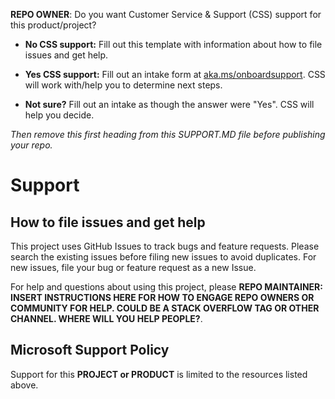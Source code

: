 
**REPO OWNER**: Do you want Customer Service & Support (CSS) support for
this product/project?

- **No CSS support:** Fill out this template with information about
    how to file issues and get help.

- **Yes CSS support:** Fill out an intake form at
    [aka.ms/onboardsupport](https://aka.ms/onboardsupport). CSS will
    work with/help you to determine next steps.

- **Not sure?** Fill out an intake as though the answer were "Yes".
    CSS will help you decide.

*Then remove this first heading from this SUPPORT.MD file before
publishing your repo.*

# Support

## How to file issues and get help

This project uses GitHub Issues to track bugs and feature requests.
Please search the existing issues before filing new issues to avoid
duplicates. For new issues, file your bug or feature request as a new
Issue.

For help and questions about using this project, please **REPO
MAINTAINER: INSERT INSTRUCTIONS HERE FOR HOW TO ENGAGE REPO OWNERS OR
COMMUNITY FOR HELP. COULD BE A STACK OVERFLOW TAG OR OTHER CHANNEL.
WHERE WILL YOU HELP PEOPLE?**.

## Microsoft Support Policy

Support for this **PROJECT or PRODUCT** is limited to the resources
listed above.
